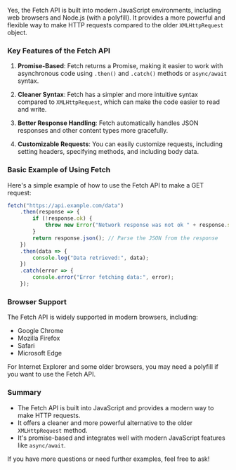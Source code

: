 Yes, the Fetch API is built into modern JavaScript environments, including web browsers and Node.js (with a polyfill). It provides a more powerful and flexible way to make HTTP requests compared to the older `XMLHttpRequest` object.

### Key Features of the Fetch API

1. **Promise-Based**: Fetch returns a Promise, making it easier to work with asynchronous code using `.then()` and `.catch()` methods or `async/await` syntax.

2. **Cleaner Syntax**: Fetch has a simpler and more intuitive syntax compared to `XMLHttpRequest`, which can make the code easier to read and write.

3. **Better Response Handling**: Fetch automatically handles JSON responses and other content types more gracefully.

4. **Customizable Requests**: You can easily customize requests, including setting headers, specifying methods, and including body data.

### Basic Example of Using Fetch

Here's a simple example of how to use the Fetch API to make a GET request:

```javascript
fetch("https://api.example.com/data")
    .then(response => {
        if (!response.ok) {
            throw new Error("Network response was not ok " + response.statusText);
        }
        return response.json(); // Parse the JSON from the response
    })
    .then(data => {
        console.log("Data retrieved:", data);
    })
    .catch(error => {
        console.error("Error fetching data:", error);
    });
```

### Browser Support

The Fetch API is widely supported in modern browsers, including:

- Google Chrome
- Mozilla Firefox
- Safari
- Microsoft Edge

For Internet Explorer and some older browsers, you may need a polyfill if you want to use the Fetch API.

### Summary

- The Fetch API is built into JavaScript and provides a modern way to make HTTP requests.
- It offers a cleaner and more powerful alternative to the older `XMLHttpRequest` method.
- It's promise-based and integrates well with modern JavaScript features like `async/await`.

If you have more questions or need further examples, feel free to ask!